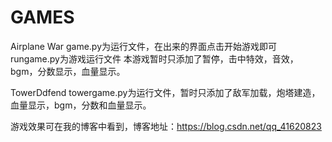 # GAMES
Airplane War
game.py为运行文件，在出来的界面点击开始游戏即可
rungame.py为游戏运行文件
本游戏暂时只添加了暂停，击中特效，音效，bgm，分数显示，血量显示。

TowerDdfend
towergame.py为运行文件，暂时只添加了敌军加载，炮塔建造，血量显示，bgm，分数和血量显示。

游戏效果可在我的博客中看到，博客地址：https://blog.csdn.net/qq_41620823
 
